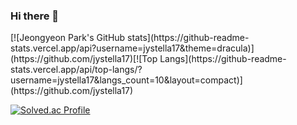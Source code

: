 ### Hi there 👋

<!--
**jystella17/jystella17** is a ✨ _special_ ✨ repository because its `README.md` (this file) appears on your GitHub profile.

Here are some ideas to get you started:

- 🔭 I’m currently working on ...
- 🌱 I’m currently learning ...
- 👯 I’m looking to collaborate on ...
- 🤔 I’m looking for help with ...
- 💬 Ask me about ...
- 📫 How to reach me: ...
- 😄 Pronouns: ...
- ⚡ Fun fact: ...
-->

<!--깃허브 통계(사용언어)-->

<div>
[![Jeongyeon Park's GitHub stats](https://github-readme-stats.vercel.app/api?username=jystella17&theme=dracula)](https://github.com/jystella17)[![Top Langs](https://github-readme-stats.vercel.app/api/top-langs/?username=jystella17&langs_count=10&layout=compact)](https://github.com/jystella17)
</div>

<div>

<!--백준 티어-->
[![Solved.ac Profile](http://mazassumnida.wtf/api/generate_badge?boj=allets1723)](https://solved.ac/allets1723)<br/>
</div>  
